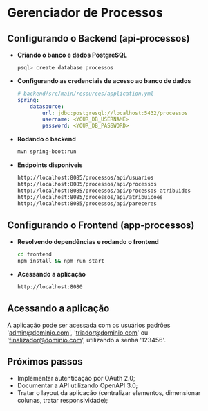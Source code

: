 # Gerenciador de Processos

## Configurando o Backend (api-processos)

+ **Criando o banco e dados PostgreSQL**

	```bash
	psql> create database processos
	```

+ **Configurando as credenciais de acesso ao banco de dados**

	```yml
	# backend/src/main/resources/application.yml
	spring:
	    datasource:
	        url: jdbc:postgresql://localhost:5432/processos
	        username: <YOUR_DB_USERNAME>
	        password: <YOUR_DB_PASSWORD>
	```

+ **Rodando o backend**

	```bash
	mvn spring-boot:run
	```

+ **Endpoints disponíveis**

	```bash
	http://localhost:8085/processos/api/usuarios
	http://localhost:8085/processos/api/processos
	http://localhost:8085/processos/api/processos-atribuidos
	http://localhost:8085/processos/api/atribuicoes
	http://localhost:8085/processos/api/pareceres
	```

## Configurando o Frontend (app-processos)

+ **Resolvendo dependências e rodando o frontend**

	```bash
	cd frontend
	npm install && npm run start
	```

+ **Acessando a aplicação**

	```bash
	http://localhost:8080
	```

## Acessando a aplicação

A aplicação pode ser acessada com os usuários padrões 'admin@dominio.com', 'triador@dominio.com' ou 'finalizador@dominio.com', utilizando a senha '123456'.

## Próximos passos

* Implementar autenticação por OAuth 2.0;
* Documentar a API utilizando OpenAPI 3.0;
* Tratar o layout da aplicação (centralizar elementos, dimensionar colunas, tratar responsividade);